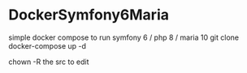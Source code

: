 # DockerSymfony6Maria
simple docker compose to run symfony 6 / php 8 / maria 10
git clone
docker-compose up -d

chown -R the src to edit

